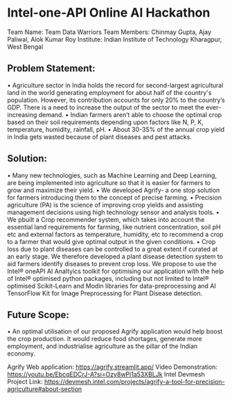 # Intel-one-API Online AI Hackathon
Team Name: Team Data Warriors 
Team Members: Chinmay Gupta, Ajay Paliwal, Alok Kumar Roy
Institute: Indian Institute of Technology Kharagpur, West Bengal
## Problem Statement: 
• Agriculture sector in India holds the record for second-largest agricultural land in the world generating employment for about half of the country's population. However, its contribution accounts for only 20% to the country’s GDP. There is a need to increase the output of the sector to meet the ever-increasing demand. 
• Indian farmers aren’t able to choose the optimal crop based on their soil requirements depending upon factors like N, P, K, temperature, humidity, rainfall, pH. 
• About 30-35% of the annual crop yield in India gets wasted because of plant diseases and pest attacks.

## Solution: 
• Many new technologies, such as Machine Learning and Deep Learning, are being implemented into agriculture so that it is easier for farmers to grow and maximize their yield. 
• We developed Agrify- a one stop solution for farmers introducing them to the concept of precise farming. • Precision agriculture (PA) is the science of improving crop yields and assisting management decisions using high technology sensor and analysis tools. 
• We pbuilt a Crop recommender system, which takes into account the essential land requirements for farming, like nutrient concentration, soil pH etc and external factors as temperature, humidity, etc to recommend a crop to a farmer that would give optimal output in the given conditions. 
• Crop loss due to plant diseases can be controlled to a great extent if curated at an early stage. We therefore developed a plant disease detection system to aid farmers identify diseases to prevent crop loss. We propose to use the Intel® oneAPI AI Analtyics toolkit for optimising our application with the help of Intel® optimised python packages, including but not limited to Intel® optimised Scikit-Learn and Modin libraries for data-preprocessing and AI TensorFlow Kit for Image Preprocessing for Plant Disease detection. 

## Future Scope: 
• An optimal utilisation of our proposed Agrify application would help boost the crop production. It would reduce food shortages, generate more employment, and industrialise agriculture as the pillar of the Indian economy.

Agrify Web application: https://agrify.streamlit.app/
Video Demonstration: https://youtu.be/EbcqEDCrJ-A?si=Ozy8wPi1a53XBLJk
Intel Devmesh Project Link: https://devmesh.intel.com/projects/agrify-a-tool-for-precision-agriculture#about-section
